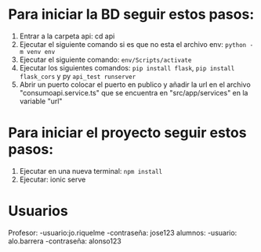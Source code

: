 # Para iniciar la BD seguir estos pasos:
  1. Entrar a la carpeta api: cd api
  2. Ejecutar el siguiente comando si es que no esta el archivo env: `python -m venv env`
  3. Ejecutar el siguiente comando: `env/Scripts/activate`
  4. Ejecutar los siguientes comandos: `pip install flask`, `pip install flask_cors` y py `api_test runserver`
  5. Abrir un puerto colocar el puerto en publico y añadir la url en el archivo "consumoapi.service.ts" que se encuentra en "src/app/services" en la variable "url"

# Para iniciar el proyecto seguir estos pasos:
  1. Ejecutar en una nueva terminal: `npm install`
  2. Ejecutar: ionic serve

# Usuarios 
  Profesor: -usuario:jo.riquelme -contraseña: jose123
  alumnos: -usuario: alo.barrera -contraseña: alonso123

